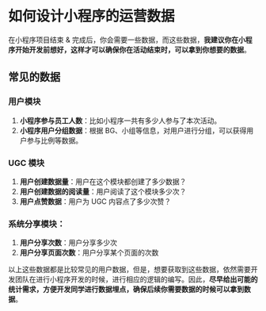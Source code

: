 # 如何设计小程序的运营数据
在小程序项目结束 & 完成后，你会需要一些数据，而这些数据，**我建议你在小程序开始开发前想好，这样才可以确保你在活动结束时，可以拿到你想要的数据**。

## 常见的数据
### 用户模块
1. **小程序参与员工人数**：比如小程序一共有多少人参与了本次活动。
2. **小程序用户分组数据**：根据 BG、小组等信息，对用户进行分组，可以获得用户参与比例等数据。

### UGC 模块

1. **用户创建数据量**：用户在这个模块都创建了多少数据？
2. **用户创建数据的阅读量**：用户阅读了这个模块多少次？
3. **用户点赞数据**：用户为 UGC 内容点了多少次赞？


### 系统分享模块：

1. **用户分享次数**：用户分享多少次
2. **用户分享页面次数**：用户分享某个页面的次数


以上这些数据都是比较常见的用户数据，但是，想要获取到这些数据，依然需要开发团队在进行小程序开发的时候，进行相应的逻辑的编写。因此，**尽早给出可能的统计需求，方便开发同学进行数据埋点，确保后续你需要数据的时候可以拿到数据**。